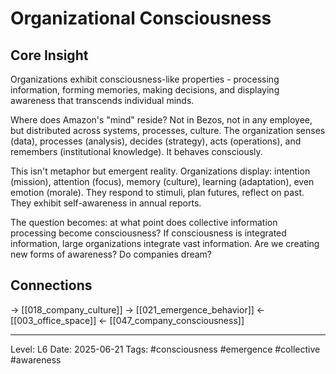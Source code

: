 # Organizational Consciousness

## Core Insight
Organizations exhibit consciousness-like properties - processing information, forming memories, making decisions, and displaying awareness that transcends individual minds.

Where does Amazon's "mind" reside? Not in Bezos, not in any employee, but distributed across systems, processes, culture. The organization senses (data), processes (analysis), decides (strategy), acts (operations), and remembers (institutional knowledge). It behaves consciously.

This isn't metaphor but emergent reality. Organizations display: intention (mission), attention (focus), memory (culture), learning (adaptation), even emotion (morale). They respond to stimuli, plan futures, reflect on past. They exhibit self-awareness in annual reports.

The question becomes: at what point does collective information processing become consciousness? If consciousness is integrated information, large organizations integrate vast information. Are we creating new forms of awareness? Do companies dream?

## Connections
→ [[018_company_culture]]
→ [[021_emergence_behavior]]
← [[003_office_space]]
← [[047_company_consciousness]]

---
Level: L6
Date: 2025-06-21
Tags: #consciousness #emergence #collective #awareness